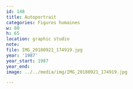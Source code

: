 ```yaml
---
id: 148
title: Autoportrait
categories: Figures humaines
w: 80
h: 65
location: graphic studio
note:
file: IMG_20180921_174919.jpg
year: '1987'
year_start: 1987
year_end:
image: ../../media/img/IMG_20180921_174919.jpg

---
```

